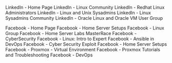 LinkedIn - Home Page
LinkedIn - Linux Community
LinkedIn - Redhat Linux Administrators
LinkedIn - Linux and Unix Sysadmins
LinkedIn - Linux Sysadmins Community
LinkedIn - Oracle Linux and Oracle VM User Group

Facebook - Home Page
Facebook - Home Server Setups
Facebook - Linux Group
Facebook - Home Server Labs MasterRace
Facebook - CyberSecurity
Facebook - Linux: Intro to Expert
Facebook - Ansible in DevOps
Facebook - Cyber Security Exploit
Facebook - Home Server Setups
Facebook - Proxmox - Virtual Environment
Facebook - Proxmox Tutorials and Troubleshooting
Facebook - DevOps